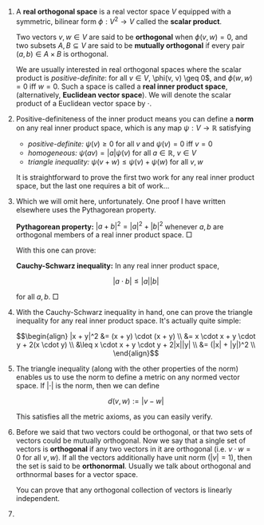 1. A **real orthogonal space** is a real vector space $V$ equipped with a symmetric, bilinear form $\phi: V^2 \to V$ called the **scalar product**. 

    Two vectors $v, w \in V$ are said to be **orthogonal** when $\phi(v, w) = 0$, and two subsets $A, B \subseteq V$ are said to be **mutually orthogonal** if every pair $(a, b) \in A \times B$ is orthogonal.

    We are usually interested in real orthogonal spaces where the scalar product is *positive-definite*: for all  $v \in V$, \phi(v, v) \geq 0$, and $\phi(w, w) = 0$ iff $w = 0$. Such a space is called a **real inner product space**, (alternatively, **Euclidean vector space**). We will denote the scalar product of a Euclidean vector space by $\cdot$.

2. Positive-definiteness of the inner product means you can define a **norm** on any real inner product space, which is any map $\psi: V \to \mathbb{R}$ satisfying

     - *positive-definite:* $\psi(v) \geq 0$ for all $v$ and $\psi(v) = 0$ iff $v = 0$
     - *homogeneous:* $\psi(av) = |a| \psi(v)$ for all $a \in \mathbb{R}$, $v \in V$
     - *triangle inequality:* $\psi(v + w) \leq \psi(v) + \psi(w)$ for all $v, w$

    It is straightforward to prove the first two work for any real inner product space, but the last one requires a bit of work...

3. Which we will omit here, unfortunately. One proof I have written elsewhere uses the Pythagorean property.

    **Pythagorean  property:** $|a + b|^2 = |a|^2 + |b|^2$ whenever $a, b$ are orthogonal members of a real inner product space. $\Box$

    With this one can prove:

    **Cauchy-Schwarz inequality:** In any real inner product space,
    
    $$|a \cdot b| \leq |a| |b|$$

    for all $a, b$. $\Box$

4. With the Cauchy-Schwarz inequality in hand, one can prove the triangle inequality for any real inner product space. It's actually quite simple:

    $$\begin{align}
      |x + y|^2 &= (x + y) \cdot (x + y) \\
                &= x \cdot x + y \cdot y + 2(x \cdot y) \\
                &\leq x \cdot x + y \cdot y + 2|x||y| \\
                &= (|x| + |y|)^2 \\
      \end{align}$$

5. The triangle inequality (along with the other properties of the norm) enables us to use the norm to define a metric on any normed vector space. If $| \cdot |$ is the norm, then we can define

    $$d(v, w) := |v - w|$$

    This satisfies all the metric axioms, as you can easily verify.

6. Before we said that two vectors could be orthogonal, or that two sets of vectors could be mutually orthogonal. Now we say that a single set of vectors is **orthogonal** if any two vectors in it are orthogonal (i.e. $v \cdot w = 0$ for all $v, w$). If all the vectors additionally have unit norm ($|v| = 1$), then the set is said to be **orthonormal**. Usually we talk about orthogonal and orthnormal bases for a vector space. 

    You can prove that any orthogonal collection of vectors is linearly independent.

7.
